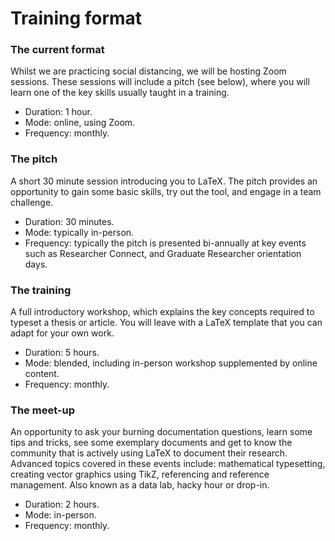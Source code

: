 # Training format

### The current format

Whilst we are practicing social distancing, we will be hosting Zoom sessions. These sessions will include a pitch \(see below\), where you will learn one of the key skills usually taught in a training.

* Duration: 1 hour.
* Mode: online, using Zoom.
* Frequency: monthly.

###  The pitch

A short 30 minute session introducing you to LaTeX. The pitch provides an opportunity to gain some basic skills, try out the tool, and engage in a team challenge.

* Duration: 30 minutes.
* Mode: typically in-person.
* Frequency: typically the pitch is presented bi-annually at key events such as Researcher Connect, and Graduate Researcher orientation days.

###  The training

A full introductory workshop, which explains the key concepts required to typeset a thesis or article. You will leave with a LaTeX template that you can adapt for your own work.

* Duration: 5 hours.
* Mode: blended, including in-person workshop supplemented by online content.
* Frequency: monthly.

###  The meet-up

An opportunity to ask your burning documentation questions, learn some tips and tricks, see some exemplary documents and get to know the community that is actively using LaTeX to document their research. Advanced topics covered in these events include: mathematical typesetting, creating vector graphics using TikZ, referencing and reference management. Also known as a data lab, hacky hour or drop-in.

* Duration: 2 hours.
* Mode: in-person.
* Frequency: monthly.

